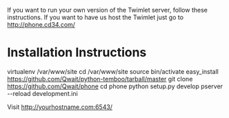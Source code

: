 If you want to run your own version of the Twimlet server, follow these 
instructions. If you want to have us host the Twimlet just go to 
http://phone.cd34.com/

Installation Instructions
=========================

  virtualenv /var/www/site
  cd /var/www/site
  source bin/activate
  easy_install https://github.com/Qwait/python-temboo/tarball/master
  git clone https://github.com/Qwait/phone
  cd phone
  python setup.py develop
  pserver --reload development.ini

  Visit http://yourhostname.com:6543/


